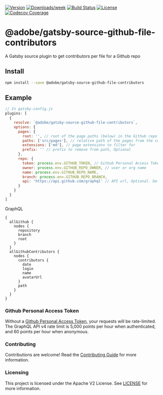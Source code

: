 <!--
Copyright 2020 Adobe. All rights reserved.
This file is licensed to you under the Apache License, Version 2.0 (the "License");
you may not use this file except in compliance with the License. You may obtain a copy
of the License at http://www.apache.org/licenses/LICENSE-2.0

Unless required by applicable law or agreed to in writing, software distributed under
the License is distributed on an "AS IS" BASIS, WITHOUT WARRANTIES OR REPRESENTATIONS
OF ANY KIND, either express or implied. See the License for the specific language
governing permissions and limitations under the License.
-->

[![Version](https://img.shields.io/npm/v/@adobe/gatsby-source-github-file-contributors.svg)](https://npmjs.org/package/@adobe/gatsby-source-github-file-contributors)
[![Downloads/week](https://img.shields.io/npm/dw/@adobe/gatsby-source-github-file-contributors.svg)](https://npmjs.org/package/@adobe/gatsby-source-github-file-contributors)
[![Build Status](https://travis-ci.com/adobe/gatsby-source-github-file-contributors.svg?branch=master)](https://travis-ci.com/adobe/gatsby-source-github-file-contributors)
[![License](https://img.shields.io/badge/License-Apache%202.0-blue.svg)](https://opensource.org/licenses/Apache-2.0)
[![Codecov Coverage](https://img.shields.io/codecov/c/github/adobe/gatsby-source-github-file-contributors/master.svg?style=flat-square)](https://codecov.io/gh/adobe/gatsby-source-github-file-contributors/)

# @adobe/gatsby-source-github-file-contributors

A Gatsby source plugin to get contributors per file for a Github repo

## Install

```bash
npm install --save @adobe/gatsby-source-github-file-contributors
```

## Example

```javascript
// In gatsby-config.js
plugins: [
  {
    resolve: `@adobe/gatsby-source-github-file-contributors`,
    options: {
      pages: {
        root: '', // root of the page paths (below) in the Github repo
        paths: ['src/pages'], // relative path of the pages from the config
        extensions: ['md'], // page extensions to filter for
        prefix: '' // prefix to remove from path, Optional
      },
      repo: {
        token: process.env.GITHUB_TOKEN, // Github Personal Access Token
        owner: process.env.GITHUB_REPO_OWNER, // user or org name
        name: process.env.GITHUB_REPO_NAME,
        branch: process.env.GITHUB_REPO_BRANCH,
        api: 'https://api.github.com/graphql' // API url, Optional. Default: 'https://api.github.com/graphql'
      }
    }
  }
]
```

GraphQL

```
{
  allGithub {
    nodes {
      repository
      branch
      root
    }
  }
  allGithubContributors {
    nodes {
      contributors {
        date
        login
        name
        avatarUrl
      }
      path
    }
  }
}
```

### Github Personal Access Token

Without a [Github Personal Access Token](https://docs.github.com/en/github/authenticating-to-github/creating-a-personal-access-token), your requests will be rate-limited.
The GraphQL API v4 rate limit is 5,000 points per hour when authenticated, and 60 points per hour when anonymous.

### Contributing

Contributions are welcome! Read the [Contributing Guide](./.github/CONTRIBUTING.md) for more information.

### Licensing

This project is licensed under the Apache V2 License. See [LICENSE](LICENSE) for more information.
